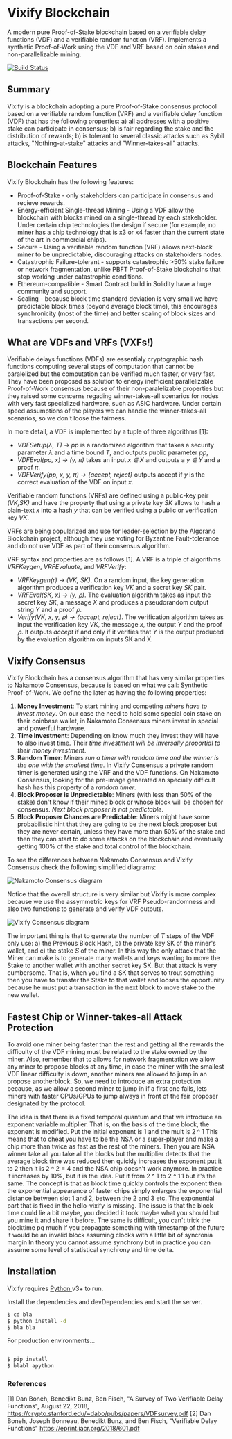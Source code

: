 # Vixify Blockchain

A modern pure Proof-of-Stake blockchain based on a verifiable delay functions (VDF) and a verifiable random function (VRF). Implements a synthetic Proof-of-Work using the VDF and VRF based on coin stakes and non-parallelizable mining.

[![Build Status](https://travis-ci.org/joemccann/dillinger.svg?branch=master)](https://travis-ci.org/joemccann/dillinger)

## Summary

Vixify is a blockchain adopting a pure Proof-of-Stake consensus protocol based on a verifiable random function (VRF) and a verifiable delay function (VDF) that has the following properties: a) all addresses with a positive stake can participate in consensus; b) is fair regarding the stake and the distribution of rewards; b) is tolerant to several classic attacks such as Sybil attacks, "Nothing-at-stake" attacks and "Winner-takes-all" attacks.

## Blockchain Features

Vixify Blockchain has the following features:

* Proof-of-Stake - only stakeholders can participate in consensus and recieve rewards.
* Energy-efficient Single-thread Mining - Using a VDF allow the blockchain with blocks mined on a single-thread by each stakeholder. Under certain chip technologies the design if secure (for example, no miner has a chip technology that is x3 or x4 faster than the current state of the art in commercial chips).
* Secure - Using a verifiable random function (VRF) allows next-block miner to be unpredictable, discouraging attacks on stakeholders nodes.
* Catastrophic Failure-tolerant - supports catastrophic >50% stake failure or network fragmentation, unlike PBFT Proof-of-Stake blockchains that stop working under catastrophic conditions.
* Ethereum-compatible - Smart Contract build in Solidity have a huge community and support.
* Scaling - because block time standard deviation is very small we have predictable block times (beyond average block time), this encourages synchronicity (most of the time) and better scaling of block sizes and transactions per second.

## What are VDFs and VRFs (VXFs!)

Verifiable delays functions (VDFs) are essentialy cryptographic hash functions computing several steps of computation that cannot be paralelized but the computation can be verified much faster, or very fast. They have been proposed as solution to energy inefficient parallelizable Proof-of-Work consensus because of their non-paralelizable properties but they raised some concerns regading winner-takes-all scenarios for nodes with very fast specialized hardware, such as ASIC hardware. Under certain speed assumptions of the players we can handle the winner-takes-all scenarios, so we don't loose the fairness.

In more detail, a VDF is implemented by a tuple of three algorithms [1]:

* *VDFSetup(λ, T) → pp* is a randomized algorithm that takes a security parameter *λ* and a time
bound *T*, and outputs public parameter *pp*,
* *VDFEval(pp, x) → (y, π)* takes an input *x ∈ X* and outputs a *y ∈ Y* and a proof *π*.
* *VDFVerify(pp, x, y, π) → {accept, reject}* outputs accept if *y* is the correct evaluation of the VDF
on input *x*.

Verifiable random functions (VRFs) are defined using a public-key pair *(VK,SK)* and have the property that using a private key *SK* allows to hash a plain-text *x* into a hash *y* that can be verified using a public or verification key *VK*.

VRFs are being popularized and use for leader-selection by the Algorand Blockchain project, although they use voting for Byzantine Fault-tolerance and do not use VDF as part of their consensus algorithm.

VRF syntax and properties are as follows [1]. A VRF is a triple of algorithms *VRFKeygen*, *VRFEvaluate*, and *VRFVerify*:

 - *VRFKeygen(r) → (VK, SK)*. On a random input, the key generation algorithm produces a verification key *VK* and a secret key *SK* pair.
 - *VRFEval(SK, x) → (y, ⍴)*. The evaluation algorithm takes as input the secret key *SK*, a message *X* and produces a pseudorandom output string *Y* and a proof *⍴*.
 - *Verify(VK, x, y, ⍴) → {accept, reject}*. The verification algorithm takes as input the verification key *VK*, the message *x*, the output *Y* and the proof *⍴*. It outputs *accept* if and only if it verifies that *Y* is the output produced by the evaluation algorithm on inputs SK and X.

## Vixify Consensus

Vixify Blockchain has a consensus algorithm that has very similar properties to Nakamoto Consensus, because is based on what we call: Synthetic Proof-of-Work. We define the later as having the following properties:

1. **Money Investment**: To start mining and competing *miners have to invest money*. On our case the need to hold some special coin stake on their coinbase wallet, in Nakamoto Consensus miners invest in special and powerful hardware.
2. **Time Investment**: Depending on know much they invest they will have to also invest time. Their *time investment will be inversally proportial to their money investment*.
3. **Random Timer**: Miners *run a timer with random time and the winner is the one with the smallest time*. In Vixify Consensus a private random timer is generated using the VRF and the VDF functions. On Nakamoto Consensus, looking for the pre-image generated an specially difficult hash has this property of a *random timer*.
4. **Block Proposer is Unpredictable**: Miners (with less than 50% of the stake) don't know if their mined block or whose block will be chosen for consensus. *Next block proposer is not predictable*.
5. **Block Proposer Chances are Predictable**: Miners might have some probabilistic hint that they are going to be the next block proposer but they are never certain, unless they have more than 50% of the stake and then they can start to do some attacks on the blockchain and eventually getting 100% of the stake and total control of the blockchain.

To see the differences between Nakamoto Consensus and Vixify Consensus check the following simplified diagrams:

![Nakamoto Consensus diagram](https://i.ibb.co/QYsqKDK/Vixify-Consensus.png "Nakamoto Consensus diagram")

Notice that the overall structure is very similar but Vixify is more complex because we use the assymmetric keys for VRF Pseudo-randomness and also two functions to generate and verify VDF outputs.

![Vixify Consensus diagram](https://i.ibb.co/vk02TGG/Vixify-Consensus2.png "Vixify Consensus diagram")

The important thing is that to generate the number of *T* steps of the VDF only use: a) the Previous Block Hash, b) the private key SK of the miner's wallet, and c) the stake *S* of the miner. In this way the only attack that the Miner can make is to generate many wallets and keys wanting to move the Stake to another wallet with another secret key SK. But that attack is very cumbersome. That is, when you find a SK that serves to trout something then you have to transfer the Stake to that wallet and looses the opportunity because he must put a transaction in the next block to move stake to the new wallet.

## Fastest Chip or Winner-takes-all Attack Protection

To avoid one miner being faster than the rest and getting all the rewards the difficulty of the VDF mining must be related to the stake owned by the miner. Also, remember that to allows for network fragmentation we allow any miner to propose blocks at any time, in case the miner with the smallest VDF linear difficulty is down, another miners are allowed to jump in an propose anotherblock. So, we need to introduce an extra protection because, as we allow a second miner to jump in if a first one fails, lets miners with faster CPUs/GPUs to jump always in front of the fair proposer designated by the protocol.

The idea is that there is a fixed temporal quantum and that we introduce an exponent variable multiplier.
That is, on the basis of the time block, the exponent is modified.
Put the initial exponent is 1 and the mult is 2 ^ 1
This means that to cheat you have to be the NSA or a super-player and make a chip more than twice as fast as the rest of the miners.
Then you are NSA winner take all you take all the blocks but the multiplier detects that the average block time was reduced then quickly increases the exponent put it to 2 then it is 2 ^ 2 = 4 and the NSA chip doesn't work anymore.
In practice it increases by 10%, but it is the idea. Put it from 2 ^ 1 to 2 ^ 1.1 but it's the same.
The concept is that as block time quickly controls the exponent then the exponential appearance of faster chips simply enlarges the exponential distance between slot 1 and 2, between the 2 and 3 etc.
The exponential part that is fixed in the hello-vixify is missing.
The issue is that the block time could lie a bit maybe, you decided it took maybe what you should but you mine it and share it before.
The same is difficult, you can't trick the blocktime pq much if you propagate something with timestamp of the future it would be an invalid block assuming clocks with a little bit of syncronia margin
In theory you cannot assume synchrony but in practice you can assume some level of statistical synchrony and time delta.

## Installation

Vixify requires [Python ](https://python.org/) v3+ to run.

Install the dependencies and devDependencies and start the server.

```sh
$ cd bla
$ python install -d
$ bla bla
```

For production environments...

```sh

$ pip install 
$ blabl apython
```

### References

[1] Dan Boneh, Benedikt Bunz, Ben Fisch, "A Survey of Two Verifiable Delay Functions", August 22, 2018,  https://crypto.stanford.edu/~dabo/pubs/papers/VDFsurvey.pdf
[2] Dan Boneh, Joseph Bonneau, Benedikt Bunz, and Ben Fisch, "Verifiable Delay Functions" https://eprint.iacr.org/2018/601.pdf
